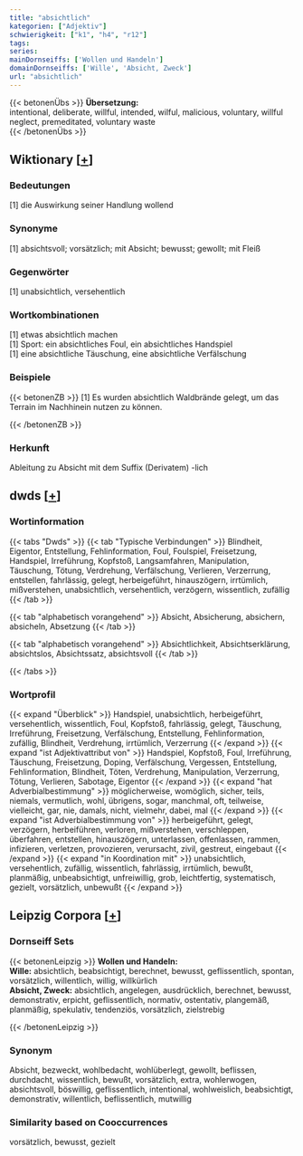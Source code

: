 ```yaml
---
title: "absichtlich"
kategorien: ["Adjektiv"]
schwierigkeit: ["k1", "h4", "r12"]
tags:
series:
mainDornseiffs: ['Wollen und Handeln']
domainDornseiffs: ['Wille', 'Absicht, Zweck']
url: "absichtlich"
---
```


{{< betonenÜbs >}}
**Übersetzung:**  
intentional, deliberate, willful, intended, wilful, malicious, voluntary, willful neglect, premeditated, voluntary  waste  
{{< /betonenÜbs >}}

## Wiktionary [[+](https://de.wiktionary.org/wiki/absichtlich)]

### Bedeutungen
[1] die Auswirkung seiner Handlung wollend  

### Synonyme
[1] absichtsvoll; vorsätzlich; mit Absicht; bewusst; gewollt; mit Fleiß  

### Gegenwörter
[1] unabsichtlich, versehentlich  

### Wortkombinationen
[1] etwas absichtlich machen  
[1] Sport: ein absichtliches Foul, ein absichtliches Handspiel  
[1] eine absichtliche Täuschung, eine absichtliche Verfälschung  

### Beispiele
{{< betonenZB >}}
[1] Es wurden absichtlich Waldbrände gelegt, um das Terrain im Nachhinein nutzen zu können.  

{{< /betonenZB >}}
### Herkunft
Ableitung zu Absicht mit dem Suffix (Derivatem) -lich  



## dwds [[+](https://www.dwds.de/wb/absichtlich)]

### Wortinformation
{{< tabs "Dwds" >}}
{{< tab "Typische Verbindungen" >}}
Blindheit, Eigentor, Entstellung, Fehlinformation, Foul, Foulspiel, Freisetzung, Handspiel, Irreführung, Kopfstoß, Langsamfahren, Manipulation, Täuschung, Tötung, Verdrehung, Verfälschung, Verlieren, Verzerrung, entstellen, fahrlässig, gelegt, herbeigeführt, hinauszögern, irrtümlich, mißverstehen, unabsichtlich, versehentlich, verzögern, wissentlich, zufällig
{{< /tab >}}

{{< tab "alphabetisch vorangehend" >}}
Absicht, Absicherung, absichern, absicheln, Absetzung
{{< /tab >}}

{{< tab "alphabetisch vorangehend" >}}
Absichtlichkeit, Absichtserklärung, absichtslos, Absichtssatz, absichtsvoll
{{< /tab >}}

{{< /tabs >}}

### Wortprofil
{{< expand "Überblick" >}} Handspiel, unabsichtlich, herbeigeführt, versehentlich, wissentlich, Foul, Kopfstoß, fahrlässig, gelegt, Täuschung, Irreführung, Freisetzung, Verfälschung, Entstellung, Fehlinformation, zufällig, Blindheit, Verdrehung, irrtümlich, Verzerrung {{< /expand >}}
{{< expand "ist Adjektivattribut von" >}} Handspiel, Kopfstoß, Foul, Irreführung, Täuschung, Freisetzung, Doping, Verfälschung, Vergessen, Entstellung, Fehlinformation, Blindheit, Töten, Verdrehung, Manipulation, Verzerrung, Tötung, Verlieren, Sabotage, Eigentor {{< /expand >}}
{{< expand "hat Adverbialbestimmung" >}} möglicherweise, womöglich, sicher, teils, niemals, vermutlich, wohl, übrigens, sogar, manchmal, oft, teilweise, vielleicht, gar, nie, damals, nicht, vielmehr, dabei, mal {{< /expand >}}
{{< expand "ist Adverbialbestimmung von" >}} herbeigeführt, gelegt, verzögern, herbeiführen, verloren, mißverstehen, verschleppen, überfahren, entstellen, hinauszögern, unterlassen, offenlassen, rammen, infizieren, verletzen, provozieren, verursacht, zivil, gestreut, eingebaut {{< /expand >}}
{{< expand "in Koordination mit" >}} unabsichtlich, versehentlich, zufällig, wissentlich, fahrlässig, irrtümlich, bewußt, planmäßig, unbeabsichtigt, unfreiwillig, grob, leichtfertig, systematisch, gezielt, vorsätzlich, unbewußt {{< /expand >}}

## Leipzig Corpora [[+](https://corpora.uni-leipzig.de/en/res?word=absichtlich&corpusId=deu_newscrawl-public_2018)]

### Dornseiff Sets
{{< betonenLeipzig >}}
**Wollen und Handeln:**  
**Wille:** absichtlich, beabsichtigt, berechnet, bewusst, geflissentlich, spontan, vorsätzlich, willentlich, willig, willkürlich  
**Absicht, Zweck:** absichtlich, angelegen, ausdrücklich, berechnet, bewusst, demonstrativ, erpicht, geflissentlich, normativ, ostentativ, plangemäß, planmäßig, spekulativ, tendenziös, vorsätzlich, zielstrebig  

{{< /betonenLeipzig >}}

### Synonym
Absicht, bezweckt, wohlbedacht, wohlüberlegt, gewollt, beflissen, durchdacht, wissentlich, bewußt, vorsätzlich, extra, wohlerwogen, absichtsvoll, böswillig, geflissentlich, intentional, wohlweislich, beabsichtigt, demonstrativ, willentlich, beflissentlich, mutwillig


### Similarity based on Cooccurrences
vorsätzlich, bewusst, gezielt


